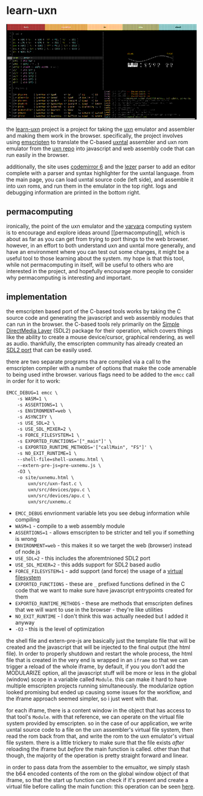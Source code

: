 # learn-uxn

<img src="resources/img/dithered_learn-uxn.png"><img>

the [learn-uxn](https://metasyn.github.io/learn-uxn) project is a project for taking the
[uxn](https://wiki.xxiivv.com/site/uxn.html) emulator and assembler and making
them work in the browser. specifically, the project involves using
[emscripten](https://emscripten.org) to translate the C-based
[uxntal](https://wiki.xxiivv.com/site/uxntal.html) assembler
and uxn rom emulator from the [uxn repo](https://git.sr.ht/~rabbits/uxn/) into
javascript and web assembly code that can run easily in the browser.

additionally, the site uses [codemirror 6](https://codemirror.net/6/) and the
[lezer](https://lezer.codemirror.net/) parser to add an editor complete with a
parser and syntax highlighter for the uxntal language. from the main page, you
can load uxntal source code (left side), and assemble it into uxn roms, and run
them in the emulator in the top right.  logs and debugging information are
printed in the bottom right.

## permacomputing

ironically, the point of the uxn emulator and the
[varvara](https://wiki.xxiivv.com/site/varvara.html) computing system is to
encourage and explore ideas around [[permacomputing]], which is about as far as
you can get from trying to port things to the web browser. however, in an
effort to both understand uxn and uxntal more generally, and have an
environment where you can test out some changes, it might be a useful tool to
those learning about the system. my hope is that this tool, while not
permacomputing in itself, will be useful to others who are interested in the
project, and hopefully encourage more people to consider why permacomputing is
interesting and important.

## implementation

the emscripten based port of the C-based tools works by taking the C source
code and generating the javascript and web assembly modules that can run in the
browser.  the C-based tools rely primarily on the
[Simple DirectMedia Layer](https://www.libsdl.org/) (SDL2) package for their
operation, which covers things like the ability to create a mouse
device/cursor, graphical rendering, as well as audio. thankfully, the
emscripten community has already created an
[SDL2 port](https://github.com/emscripten-ports/SDL2) that can be easily used.

there are two separate programs tha are compiled via a call to the emscripten compiler
with a number of options that make the code amenable to being used inthe browser. various
flags need to be added to the `emcc` call in order for it to work:

```
EMCC_DEBUG=1 emcc \
    -s WASM=1 \
    -s ASSERTIONS=1 \
    -s ENVIRONMENT=web \
    -s ASYNCIFY \
    -s USE_SDL=2 \
    -s USE_SDL_MIXER=2 \
    -s FORCE_FILESYSTEM=1 \
    -s EXPORTED_FUNCTIONS='["_main"]' \
    -s EXPORTED_RUNTIME_METHODS='["callMain", "FS"]' \
    -s NO_EXIT_RUNTIME=1 \
    --shell-file=shell-uxnemu.html \
    --extern-pre-js=pre-uxnemu.js \
    -O3 \
    -o site/uxnemu.html \
        uxn/src/uxn-fast.c \
        uxn/src/devices/ppu.c \
        uxn/src/devices/apu.c \
        uxn/src/uxnemu.c
```

* `EMCC_DEBUG` envrionment variable lets you see debug information while compiling
* `WASM=1` - compile to a web assembly module
* `ASSERTIONS=1` - allows emscripten to be stricter and tell you if something is wrong
* `ENVIRONMENT=web` - this makes it so we target the web (browser) instead of node.js
* `USE_SDL=2` - this includes the aforemtnioned SDL2 port
* `USE_SDL_MIXER=2` - this adds support for SDL2 based audio
* `FORCE_FILESYSTEM=1` - add support (and force) the usage of a [virtual filesystem](https://emscripten.org/docs/api_reference/Filesystem-API.html#filesystem-api)
* `EXPORTED_FUNCTIONS` - these are `_` prefixed functions defined in the C code that we want to make sure have javascript entrypoints created for them
* `EXPORTED_RUNTIME_METHODS` - these are methods that emscripten defines that we will want to use in the browser - they're like utilities
* `NO_EXIT_RUNTIME` - I don't think this was actually needed but I added it anyway
* `-O3` - this is the level of optimization

the shell file and extern-pre-js are basically just the template file that will
be created and the javascript that will be injected to the final output (the
html file).  In order to properly shutdown and restart the whole process, the
html file that is created in the very end is wrapped in an `iframe` so that we
can trigger a reload of the whole iframe, by default, if you you don't add the
MODULARIZE option, all the javascript stuff will be more or less in the global
(window) scope in a variable called `Module`. this can make it hard to have
multiple emscripten projects running simultaneously. the modularize option
looked promising but ended up causing some issues for the workflow, and the
iframe approach seemed simpler, so i just went with that.

for each iframe, there is a content window in the object that has access to that
tool's `Module`. with that reference, we can operate on the virtual file system
provided by emscripten. so in the case of our application, we write uxntal source
code to a file on the uxn assembler's virtual file system, then read the rom back from that,
and write the rom to the uxn emulator's virtual file system. there is a little trickery to make
sure that the file exists _after_ reloading the iframe but _before_ the main function is called.
other than that though, the majority of the operation is pretty straight forward and linear.

in order to pass data from the assembler to the emualtor, we simply stash the b64 encoded
contents of the rom on the global window object of that iframe, so that the start up function
can check if it's present and create a virtual file before calling the main function: this operation
can be seen [here](https://git.sr.ht/~metasyn/learn-uxn/tree/master/item/pre-uxnemu.js).
